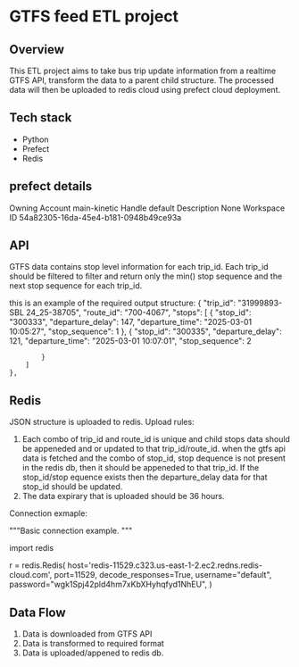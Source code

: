 # GTFS feed ETL project

## Overview
This ETL project aims to take bus trip update information from a realtime GTFS API, 
transform the data to a parent child structure. The processed data will then be uploaded 
to redis cloud using prefect cloud deployment. 

## Tech stack
- Python
- Prefect 
- Redis

## prefect details

Owning Account
main-kinetic
Handle
default
Description
None
Workspace ID
54a82305-16da-45e4-b181-0948b49ce93a


## API 
GTFS data contains stop level information for each trip_id. Each trip_id should be filtered to filter and return only the min() stop sequence and the next stop sequence for each trip_id.

this is an example of the required output structure:
{
        "trip_id": "31999893-SBL 24_25-38705",
        "route_id": "700-4067",
        "stops": [
            {
                "stop_id": "300333",
                "departure_delay": 147,
                "departure_time": "2025-03-01 10:05:27",
                "stop_sequence": 1
            },
            {
                "stop_id": "300335",
                "departure_delay": 121,
                "departure_time": "2025-03-01 10:07:01",
                "stop_sequence": 2

            }
        ]
    },

## Redis 
JSON structure is uploaded to redis.
Upload rules:

1. Each combo of trip_id and route_id is unique and child stops data should be appeneded and or updated to that trip_id/route_id. when the gtfs api data is fetched and the combo of stop_id, stop dequence is not present in the redis db, then it should be appeneded to that trip_id. If the stop_id/stop equence exists then the departure_delay data for that stop_id should be updated. 
2. The data expirary that is uploaded should be 36 hours. 

Connection exmaple:

"""Basic connection example.
"""

import redis

r = redis.Redis(
    host='redis-11529.c323.us-east-1-2.ec2.redns.redis-cloud.com',
    port=11529,
    decode_responses=True,
    username="default",
    password="wgk1Spj42pld4hm7xKbXHyhqfyd1NhEU",
)


## Data Flow

1. Data is downloaded from GTFS API
2. Data is transformed to required format
3. Data is uploaded/appened to redis db.
